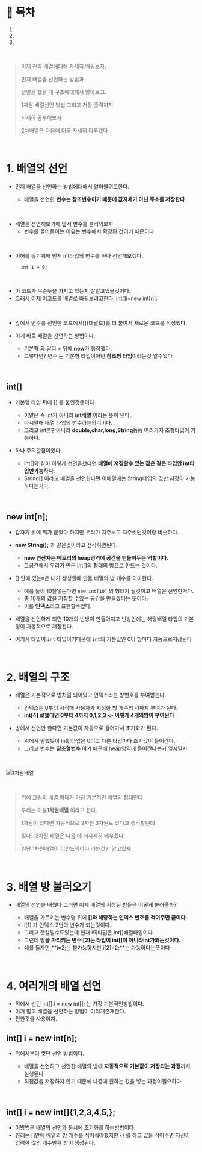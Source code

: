 # 🔖 목차
1.
2.
3.

<br/>

> 이제 진짜 배열에대해 자세히 배워보자.
> 
> 
> 먼저 배열을 선언하는 방법과 
> 
> 선얼을 했을 때 구조에대해서 알아보고.
> 
> 1차원 배열선언 방법 그리고 저장 출력까지
> 
> 자세히 공부해보자
> 
> 2차배열은 다음에 더욱 자세히 다루겠다



<br/>

# 1. 배열의 선언

- 먼저 배열을 선언하는 방법에대해서 알아볼려고한다.

  - 배열을 선언한 **변수는 참조변수이기 때문에 값자체가 아닌 주소를 저장한다**

<br/>

- 배열을 선언해보기에 앞서 변수를 불러와보자
  - 변수를 끌어들이는 이유는 변수에서 확장된 것이기 때문이다

<br/>

- 이해를 돕기위해 먼저 int타입의 변수를 하나 선언해보겠다.

        int i = 0;
<br/>

- 이 코드가 무슨뜻을 가지고 있는지 잘알고있을것이다.
- 그래서 이제 이코드를 배열로 바꿔보려고한다.
        int[]i=new int[n];
        
<br/>

- 앞에서 변수를 선언한 코드에서[]{대괄호}를 더 붙여서 새로운 코드를 작성했다.
- 이게 바로 배열을 선언하는 방법이다.

  - 기본형 과 달리 = 뒤에 **new**가 등장했다.
  - 그렇다면?  변수i는 기본형 타입이아닌 **참조형 타입**이라는것 알수있다

<br/>

## int[]

- 기본형 타입 뒤에 [] 를 붙인것뿐이다.

  - 이말은 즉 int가 아니라 **int배열** 이라는 뜻이 된다.
  - 다시말해 배열 타입의 변수라는의미이다.
  - 그리고 int뿐만아니라 **double,char,long,String**등등 여러가지 조형타입이 가능하다.

- 하나 주의할점이있다.

  - int[]와 같이 이렇게 선언을했다면 **배열에 저장할수 있는 값은 같은 타입안 int타입만가능하다.**
  - String[] 이라고 배열을 선언한다면 이배열에는 String타입의 값만 저장이 가능하다는거다.

<br/>

## new int[n];

- 갑자기 뒤에 뭐가 붙었다 하지만 우리가 자주보고 자주썻던것이랑 비슷하다.
- **new String();** 과 같은것이라고 생각하면된다.

  - **new 연산자는 메모리의 heap영역에 공간을 만들어두는 역할이다.**
  - 그공간에서 우리가 만든 int[]의 형태의 방으로 만드는 것이다.

- [] 안에 있는n은 내가 생성할때 만들 배열의 방 개수를 의마한다.

  - 예를 들어 10을넣는다면 <code>new int[10]</code> 의 형태가 될것이고 배열은 선언한거다.
  - 총 10개의 값을 저장할 수있는 공간을 만들겠다는 뜻이다.
  - 이를 **인덱스**라고 표현할수있다.

- 배열을 선언하게 되면 10개의 빈방이 만들어지고 빈방안에는 해당배열 타입의 기본형이 자동적으로 저장된다.
- 여기서 타입이 <code>int</code> 타입이기때문에 <code>int</code>의 기본값인 0이 방마다 자동으로저장된다

<br/>

# 2. 배열의 구조

- 배열은 기본적으로 방처럼 되어있고 인덱스라는 방번호를 부여받는다.

  - 인덱스는 0부터 시작해 사용자가 지정한 방 개수의 -1까지 부여가 된다.
  - **int[4] 로했다면 0부터 4까지 0,1,2,3 <- 이렇게 4개의방이 부여된다**


- 방에서 선언만 한다면 기본값이 자동으로 들어가서 초기화가 된다.

  - 위에서 말했듯이 int[]타입은 0이고 다른 타입마다 초기값이 들어간다.
  - 그리고 변수는 **참조형변수** 이기 때문에 heap영역에 들어간다는거 잊지말자.

<br/>

![1차원배열](http://www.sysout.co.kr/file/image/1460)

<br/>

> 위에 그림의 배열 형태가 가장 기본적인 배열의 형태인데
> 
> 우리는 이걸**1차원배열** 이라고 한다.
> 
> 1차원이 있다면 자동적으로 2차원 3차원도 있다고 생각할텐데
> 
> 맞다.. 2차원 배열은 다음 에 더자세히 배우겠다.
> 
> 일단 1차원배열이 이런느낌이다 라는것만 알고있자.

<br/>

# 3. 배열 방 불러오기

- 배열의 선언을 배웠다 그러면 이제 배열의 저장된 방들은 어떻게 불러올까?

  - 배열을 가르키는 변수명 뒤에 **[]와 해당하는 인덱스 번호를 적어주면 끝이다**
  - i[1] 가 인덱스 2번의 변수가 되는것이다.
  - 그리고 헷갈릴수도있는데 현재 i의타입은 int[]배열타입이다.
  - 그런데 **방을 가리키는 변수i[2]는 타입이 int[]이 아니라int가되는것이다.**
  - 예를 들자면 **i=2;는 불가능하지만 i[2]=2;**는 가능하다는뜻이다

<br/>

# 4. 여러개의 배열 선언

- 위에서 썬던 int[] i = new int[]; 는 가장 기본적인방법이다.
- 이거 말고 배열을 선언하는 방법이 여러개존재한다.
- 편한것을 사용하자. 

## int[] i = new int[n];

- 위에서부터 썻던 선언 방법이다.

  - 배열을 선언하고 선언한 배열의 방에 **자동적으로 기본값이 저장되는 과정**까지 실행된다.
  - 직접값을 저장하지 않기 때문에 나중에 원하는 값을 넣는 과정이필요하다

<br/>

## int[] i = new int[]{1,2,3,4,5,};

- 이방법은 배열의 선언과 동시에 초기화를 하는방법이다.
- 원래는 []안에 배열의 방 개수를 적어줘야했지만 {} 를 하고 값을 적어주면 자신이 입력한 값의 개수만큼 방이 생성된다.

<br/>







 




 





